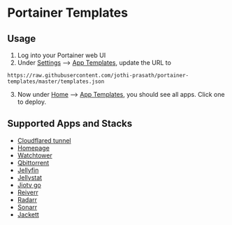 # Portainer Templates


## Usage
1. Log into your Portainer web UI
2. Under <ins>Settings</ins> --> <ins>App Templates</ins>, update the URL to
```
https://raw.githubusercontent.com/jothi-prasath/portainer-templates/master/templates.json
```
3. Now under <ins>Home</ins> --> <ins>App Templates</ins>, you should see all apps. Click one to deploy.

## Supported Apps and Stacks

- [Cloudflared tunnel](https://github.com/cloudflare/cloudflared)
- [Homepage](https://gethomepage.dev/)
- [Watchtower](https://containrrr.dev/watchtower/)
- [Qbittorrent](https://github.com/qbittorrent/qBittorrent)
- [Jellyfin](https://jellyfin.org/)
- [Jellystat](https://github.com/CyferShepard/Jellystat)
- [Jiotv go](https://github.com/rabilrbl/jiotv_go)
- [Reiverr](https://github.com/aleksilassila/reiverr)
- [Radarr](https://radarr.video/)
- [Sonarr](https://sonarr.tv/)
- [Jackett](https://github.com/Jackett/Jackett)